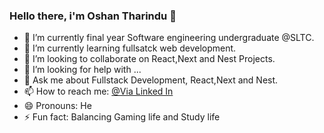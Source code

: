 ### Hello there, i'm Oshan Tharindu 👋

- 🔭 I’m currently final year Software engineering undergraduate @SLTC. 
- 🌱 I’m currently learning fullsatck web development.
- 👯 I’m looking to collaborate on React,Next and Nest Projects.
- 🤔 I’m looking for help with ...
- 💬 Ask me about Fullstack Development, React,Next and Nest.
- 📫 How to reach me: [@Via Linked In](linkedin.com/in/oshan-tharindu-ranasinghe-8aa98111b)
- 😄 Pronouns: He
- ⚡ Fun fact: Balancing Gaming life and Study life 


